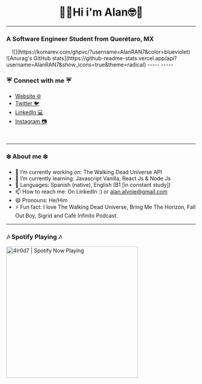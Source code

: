 <!-- **4lr0d7/4lr0d7** is a ✨ _special_ ✨ repository because its `README.md` (this file) appears on your GitHub profile. -->
<h1 align="center">🤠🤓Hi i'm Alan🤓🤠</h1>

-----

### A Software Engineer Student from Querétaro, MX

<div align= "center">![](https://komarev.com/ghpvc/?username=AlanRAN7&color=blueviolet)</div>
![Anurag's GitHub stats](https://github-readme-stats.vercel.app/api?username=AlanRAN7&show_icons=true&theme=radical)
-----
-----

### :umbrella: Connect with me :umbrella:
- [Website 🌐][website]
- [Twitter 🐦][twitter]
- [LinkedIn :computer:][linkedin]
- [Instagram :camera:][instagram]
<br>

-----
### :snowflake: About me :snowflake:
- 🔭 I’m currently working on: The Walking Dead Universe API
- 🌱 I’m currently learning: Javascript Vanilla, React Js & Node Js
- 💬 Languages: Spanish (native), English (B1 [in constant study])
- 📫 How to reach me: On LinkedIn :) or alan.alvnie@gmail.com
- 😄 Pronouns: He/Him
- ⚡ Fun fact: I love The Walking Dead Universe, Bring Me The Horizon, Fall Out Boy, Sigrid and Café Infinito Podcast.

----
### :notes: Spotify Playing :notes:
[<img src = "https://spotify-now-playing-4lr0d7.vercel.app/api/spotify" alt = "4lr0d7 | Spotify Now Playing" width = "350" />](https://open.spotify.com/user/22adehx4nsa3lsjxutxtwmhma)
<!-- LINKS SECTION -->
[website]: https://alanran7.github.io/
[twitter]: https://twitter.com/z4vn13x
[instagram]: https://www.instagram.com/zaniev_/
[linkedin]: https://www.linkedin.com/in/alan-%C3%A1lvarez-nieves-70a7331bb/

